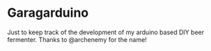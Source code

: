 # Garagarduino
Just to keep track of the development of my arduino based DIY beer fermenter. Thanks to @archenemy for the name!